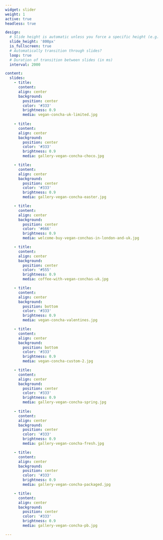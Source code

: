 ```yaml
---
widget: slider
weight: 1
active: true
headless: true

design:
  # Slide height is automatic unless you force a specific height (e.g. '400px')
  slide_height: '800px'
  is_fullscreen: true
  # Automatically transition through slides?
  loop: true
  # Duration of transition between slides (in ms)
  interval: 2000

content:
  slides:
    - title: 
      content: 
      align: center
      background:
        position: center
        color: '#333'
        brightness: 0.9
        media: vegan-concha-uk-limited.jpg
    
    - title: 
      content: 
      align: center
      background:
        position: center
        color: '#333'
        brightness: 0.9
        media: gallery-vegan-concha-choco.jpg

    - title: 
      content: 
      align: center
      background:
        position: center
        color: '#333'
        brightness: 0.9
        media: gallery-vegan-concha-easter.jpg

    - title: 
      content: 
      align: center
      background:
        position: center
        color: '#666'
        brightness: 0.9
        media: welcome-buy-vegan-conchas-in-london-and-uk.jpg

    - title: 
      content: 
      align: center
      background:
        position: center
        color: '#555'
        brightness: 0.9
        media: coffee-with-vegan-conchas-uk.jpg

    - title: 
      content: 
      align: center
      background:
        position: bottom
        color: '#333'
        brightness: 0.9
        media: vegan-concha-valentines.jpg

    - title: 
      content: 
      align: center
      background:
        position: bottom
        color: '#333'
        brightness: 0.9
        media: vegan-concha-custom-2.jpg

    - title: 
      content: 
      align: center
      background:
        position: center
        color: '#333'
        brightness: 0.9
        media: gallery-vegan-concha-spring.jpg
    
    - title: 
      content: 
      align: center
      background:
        position: center
        color: '#333'
        brightness: 0.9
        media: gallery-vegan-concha-fresh.jpg

    - title: 
      content: 
      align: center
      background:
        position: center
        color: '#333'
        brightness: 0.9
        media: gallery-vegan-concha-packaged.jpg

    - title: 
      content: 
      align: center
      background:
        position: center
        color: '#333'
        brightness: 0.9
        media: gallery-vegan-concha-pb.jpg

---
```

